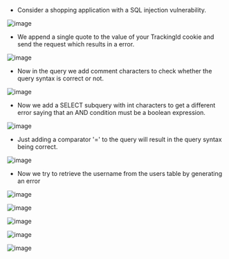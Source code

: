 - Consider a shopping application with a SQL injection vulnerability.

![image](https://github.com/Akhilkj123/Portswigger/assets/65653010/d97d3547-ccf1-48b8-a0b5-0a2dd2ab68bb)

- We append a single quote to the value of your TrackingId cookie and send the request which results in a error.

![image](https://github.com/Akhilkj123/Portswigger/assets/65653010/2b7d5652-c60d-4d1c-aff1-1ad5f49cdfb4)

- Now in the query we add comment characters to check whether the query syntax is correct or not. 

![image](https://github.com/Akhilkj123/Portswigger/assets/65653010/051b2101-03e9-4aab-a8fe-1e4d4885b76f)

- Now we add a SELECT subquery with int characters to get a different error saying that an AND condition must be a boolean expression.

![image](https://github.com/Akhilkj123/Portswigger/assets/65653010/e4949098-0660-4caa-b555-a0b6af7006c9)

- Just adding a comparator '=' to the query will result in the query syntax being correct.

![image](https://github.com/Akhilkj123/Portswigger/assets/65653010/167ff356-c3b2-4066-8ff2-6ff8c29411e9)

- Now we try to retrieve the username from the users table by generating an error 

![image](https://github.com/Akhilkj123/Portswigger/assets/65653010/ce9fed72-9af2-4a4e-b3da-2d9843d03d95)

![image](https://github.com/Akhilkj123/Portswigger/assets/65653010/06578422-5019-4c3c-a2f3-a81972e72bf0)

![image](https://github.com/Akhilkj123/Portswigger/assets/65653010/a39a2d5b-2421-4f93-92ee-ed014736dafd)

![image](https://github.com/Akhilkj123/Portswigger/assets/65653010/f263c299-21bd-45c4-8dc6-efd16bb87a2e)

![image](https://github.com/Akhilkj123/Portswigger/assets/65653010/42659c9a-0385-479f-b403-b0e144cdf10d)


